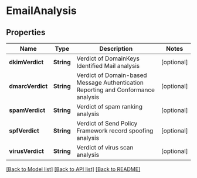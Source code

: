 # EmailAnalysis

## Properties
Name | Type | Description | Notes
------------ | ------------- | ------------- | -------------
**dkimVerdict** | **String** | Verdict of DomainKeys Identified Mail analysis | [optional] 
**dmarcVerdict** | **String** | Verdict of Domain-based Message Authentication Reporting and Conformance analysis | [optional] 
**spamVerdict** | **String** | Verdict of spam ranking analysis | [optional] 
**spfVerdict** | **String** | Verdict of Send Policy Framework record spoofing analysis | [optional] 
**virusVerdict** | **String** | Verdict of virus scan analysis | [optional] 

[[Back to Model list]](../README#documentation-for-models) [[Back to API list]](../README#documentation-for-api-endpoints) [[Back to README]](../README)


